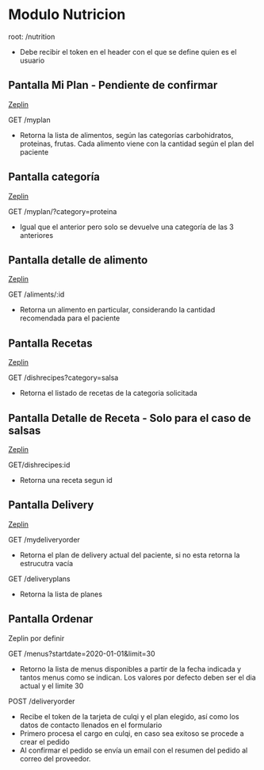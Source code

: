 # Modulo Nutricion

 root: /nutrition
 
  - Debe recibir el token en el header con el que se define quien es el usuario

## Pantalla Mi Plan - **Pendiente de confirmar**
[Zeplin](https://zpl.io/aX8yL0g)

GET /myplan 
  - Retorna la lista de alimentos, según las categorías carbohidratos, proteinas, frutas. Cada alimento viene con la cantidad según el plan del paciente

## Pantalla categoría
[Zeplin](https://zpl.io/29RdqEp)

GET /myplan/?category=proteina
  - Igual que el anterior pero solo se devuelve una categoría de las 3 anteriores

## Pantalla detalle de alimento
[Zeplin](https://zpl.io/amNRDk3)

GET /aliments/:id
  - Retorna un alimento en particular, considerando la cantidad recomendada para el paciente

## Pantalla Recetas
[Zeplin](https://zpl.io/aR8wMOp)

GET /dishrecipes?category=salsa
  - Retorna el listado de recetas de la categoria solicitada

## Pantalla Detalle de Receta - **Solo para el caso de salsas**
[Zeplin](https://zpl.io/awedLjg)

GET/dishrecipes:id
  - Retorna una receta segun id

## Pantalla Delivery
[Zeplin](https://zpl.io/b6EwOqK)

GET /mydeliveryorder
  - Retorna el plan de delivery actual del paciente, si no esta retorna la estrucutra vacía

GET /deliveryplans
  - Retorna la lista de planes

## Pantalla Ordenar
Zeplin por definir

GET /menus?startdate=2020-01-01&limit=30

  - Retorno la lista de menus disponibles a partir de la fecha indicada y tantos menus como se indican. Los valores por defecto deben ser el dia actual y el limite 30

POST /deliveryorder

  - Recibe el token de la tarjeta de culqi y el plan elegido, así como los datos de contacto llenados en el formulario 
  - Primero procesa el cargo en culqi, en caso sea exitoso se procede a crear el pedido
  - Al confirmar el pedido se envía un email con el resumen del pedido al correo del proveedor. 